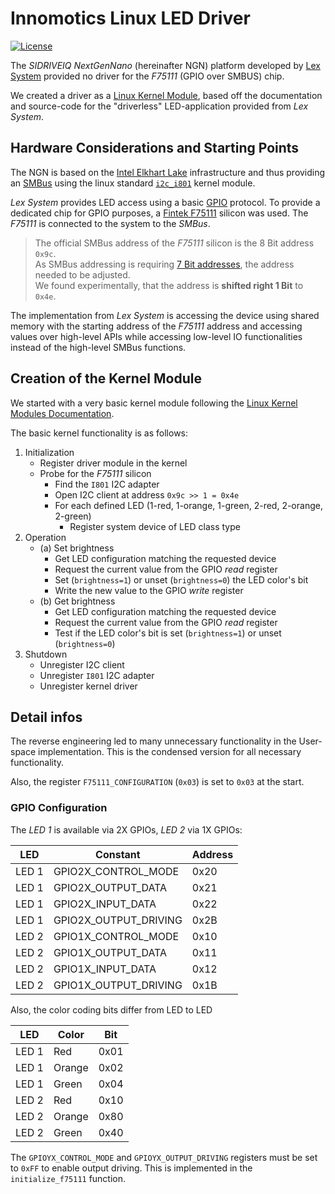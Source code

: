 # Innomotics Linux LED Driver

[![License](https://img.shields.io/badge/License-GPLv2-green.svg)](https://opensource.org/license/gpl-2-0/)

The _SIDRIVEIQ NextGenNano_ (hereinafter NGN) platform developed by [Lex System](https://www.lex.com.tw/en/) provided
no driver for the _F75111_ (GPIO over SMBUS) chip.

We created a driver as a [Linux Kernel Module](https://sysprog21.github.io/lkmpg/#what-is-a-kernel-module), based off
the documentation and source-code for the "driverless" LED-application provided from _Lex System_.

## Hardware Considerations and Starting Points

The NGN is based on the [Intel Elkhart Lake](https://www.intel.com/content/www/us/en/products/platforms/details/elkhart-lake.html)
infrastructure and thus providing an [SMBus](https://www.nxp.com/docs/en/application-note/AN4471.pdf)
using the linux standard [`i2c_i801`](https://www.kernel.org/doc/html/latest/i2c/busses/i2c-i801.html) kernel module.

_Lex System_ provides LED access using a basic [GPIO](https://en.wikipedia.org/wiki/General-purpose_input/output) protocol.
To provide a dedicated chip for GPIO purposes, a [Fintek F75111](https://www.fintek.com.tw/index.php/led-driver-ic/item/10-f75111) silicon was used.
The _F75111_ is connected to the system to the _SMBus_.

> The official SMBus address of the _F75111_ silicon is the 8 Bit address `0x9c`.<br />
> As SMBus addressing is requiring [7 Bit addresses](https://www.totalphase.com/support/articles/200349176-7-bit-8-bit-and-10-bit-I2C-Slave-Addressing/), the address needed to be adjusted.<br />
> We found experimentally, that the address is __shifted right 1 Bit__ to `0x4e`.

The implementation from _Lex System_ is accessing the device using shared memory with the starting address 
of the _F75111_ address and accessing values over high-level APIs while accessing low-level IO functionalities 
instead of the high-level SMBus functions.

## Creation of the Kernel Module
We started with a very basic kernel module following the [Linux Kernel Modules Documentation](https://docs.kernel.org/i2c/index.html).

The basic kernel functionality is as follows:

1. Initialization
    * Register driver module in the kernel
    * Probe for the _F75111_ silicon
      * Find the `I801` I2C adapter
      * Open I2C client at address `0x9c >> 1 = 0x4e`
      * For each defined LED (1-red, 1-orange, 1-green, 2-red, 2-orange, 2-green)
        * Register system device of LED class type
2. Operation
    * (a) Set brightness
      * Get LED configuration matching the requested device
      * Request the current value from the GPIO _read_ register
      * Set (`brightness=1`) or unset (`brightness=0`) the LED color's bit
      * Write the new value to the GPIO _write_ register
    * (b) Get brightness
      * Get LED configuration matching the requested device
      * Request the current value from the GPIO _read_ register
      * Test if the LED color's bit is set (`brightness=1`) or unset (`brightness=0`)
3. Shutdown
   * Unregister I2C client
   * Unregister `I801` I2C adapter
   * Unregister kernel driver

## Detail infos

The reverse engineering led to many unnecessary functionality in the User-space implementation.
This is the condensed version for all necessary functionality.

Also, the register `F75111_CONFIGURATION` (`0x03`) is set to `0x03` at the start.

### GPIO Configuration

The _LED 1_ is available via 2X GPIOs, _LED 2_ via 1X GPIOs: 

| LED   | Constant              | Address |
|-------|-----------------------|---------|
| LED 1 | GPIO2X_CONTROL_MODE   | 0x20    |
| LED 1 | GPIO2X_OUTPUT_DATA    | 0x21    |
| LED 1 | GPIO2X_INPUT_DATA     | 0x22    |
| LED 1 | GPIO2X_OUTPUT_DRIVING | 0x2B    |
| LED 2 | GPIO1X_CONTROL_MODE   | 0x10    |
| LED 2 | GPIO1X_OUTPUT_DATA    | 0x11    |
| LED 2 | GPIO1X_INPUT_DATA     | 0x12    |
| LED 2 | GPIO1X_OUTPUT_DRIVING | 0x1B    |

Also, the color coding bits differ from LED to LED

| LED   | Color                 | Bit  |
|-------|-----------------------|------|
| LED 1 | Red                   | 0x01 |
| LED 1 | Orange                | 0x02 |
| LED 1 | Green                 | 0x04 |
| LED 2 | Red                   | 0x10 |
| LED 2 | Orange                | 0x80 |
| LED 2 | Green                 | 0x40 |

The `GPIOYX_CONTROL_MODE` and `GPIOYX_OUTPUT_DRIVING` registers must be set to `0xFF` to enable output driving.
This is implemented in the `initialize_f75111` function. 